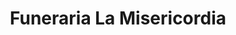 ---
title: "Funeraria La Misericordia"
url: /david/funeraria-la-misericordia/
shop: Bestattungen
---